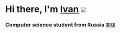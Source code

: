 # Hi there, I'm [Ivan](https://github.com/ponomarevivan1/) ![](https://github.com/blackcater/blackcater/raw/main/images/Hi.gif) 
### Computer science student from Russia 🇷🇺
